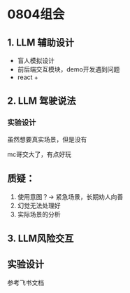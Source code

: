 # 0804组会





## 1. LLM 辅助设计

- 盲人模拟设计
- 前后端交互模块，demo开发遇到问题
- react + 



## 2. LLM 驾驶说法

### 实验设计

虽然想要真实场景，但是没有



mc哥交大了，有点好玩





## 质疑：

1. 使用意图？-> 紧急场景，长期劝人向善
2. 幻觉无法处理好
3. 实际场景的分析



## 3. LLM风险交互

## 实验设计

参考飞书文档



​	